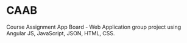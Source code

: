 # CAAB
Course Assignment App Board - Web Application group project using Angular JS, JavaScript, JSON, HTML, CSS.
